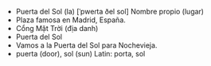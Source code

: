 - Puerta del Sol (la)	[ˈpweɾta ðel sol]	Nombre propio (lugar)
- Plaza famosa en Madrid, España.
- Cổng Mặt Trời (địa danh)
- Puerta del Sol
- Vamos a la Puerta del Sol para Nochevieja.
- puerta (door), sol (sun)	Latin: porta, sol